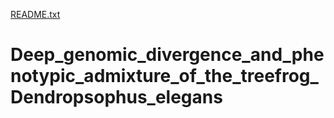 [README.txt](https://github.com/renatapirani/Deep_genomic_divergence_and_phenotypic_admixture_of_the_treefrog_Dendropsophus_elegans/files/7085579/README.txt)
# Deep_genomic_divergence_and_phenotypic_admixture_of_the_treefrog_Dendropsophus_elegans
